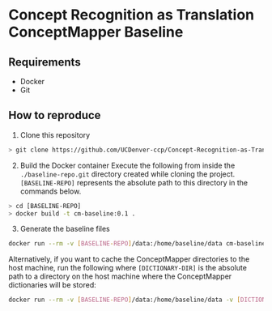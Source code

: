 # Concept Recognition as Translation ConceptMapper Baseline

## Requirements
* Docker
* Git

## How to reproduce

 1. Clone this repository
 
```bash
> git clone https://github.com/UCDenver-ccp/Concept-Recognition-as-Translation-ConceptMapper-Baseline.git ./baseline-repo.git
```

 2. Build the Docker container
Execute the following from inside the `./baseline-repo.git` directory created while cloning the project. `[BASELINE-REPO]` represents the absolute path to this directory in the commands below.

```bash
> cd [BASELINE-REPO]
> docker build -t cm-baseline:0.1 .
```

 3. Generate the baseline files
 
 ```bash
 docker run --rm -v [BASELINE-REPO]/data:/home/baseline/data cm-baseline:0.1 
 ```
 
   Alternatively, if you want to cache the ConceptMapper directories to the host machine, run the following where `[DICTIONARY-DIR]` is the absolute path to a directory on the host machine where the ConceptMapper dictionaries will be stored:
 
   ```bash
 docker run --rm -v [BASELINE-REPO]/data:/home/baseline/data -v [DICTIONARY-DIR]:/home/baseline/dictionaries cm-baseline:0.1 
   ```
 
